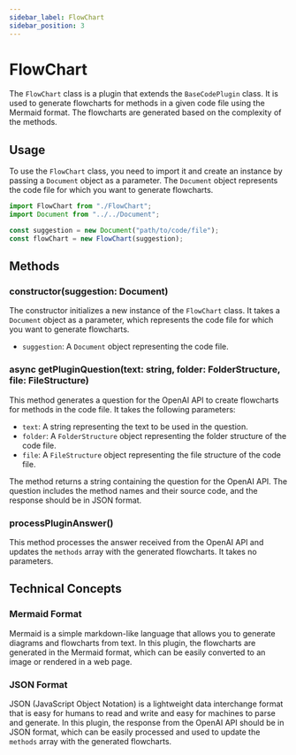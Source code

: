 ```yaml
---
sidebar_label: FlowChart
sidebar_position: 3
---
```

# FlowChart

The `FlowChart` class is a plugin that extends the `BaseCodePlugin` class. It is used to generate flowcharts for methods in a given code file using the Mermaid format. The flowcharts are generated based on the complexity of the methods.

## Usage

To use the `FlowChart` class, you need to import it and create an instance by passing a `Document` object as a parameter. The `Document` object represents the code file for which you want to generate flowcharts.

```javascript
import FlowChart from "./FlowChart";
import Document from "../../Document";

const suggestion = new Document("path/to/code/file");
const flowChart = new FlowChart(suggestion);
```

## Methods

### constructor(suggestion: Document)

The constructor initializes a new instance of the `FlowChart` class. It takes a `Document` object as a parameter, which represents the code file for which you want to generate flowcharts.

- `suggestion`: A `Document` object representing the code file.

### async getPluginQuestion(text: string, folder: FolderStructure, file: FileStructure)

This method generates a question for the OpenAI API to create flowcharts for methods in the code file. It takes the following parameters:

- `text`: A string representing the text to be used in the question.
- `folder`: A `FolderStructure` object representing the folder structure of the code file.
- `file`: A `FileStructure` object representing the file structure of the code file.

The method returns a string containing the question for the OpenAI API. The question includes the method names and their source code, and the response should be in JSON format.

### processPluginAnswer()

This method processes the answer received from the OpenAI API and updates the `methods` array with the generated flowcharts. It takes no parameters.

## Technical Concepts

### Mermaid Format

Mermaid is a simple markdown-like language that allows you to generate diagrams and flowcharts from text. In this plugin, the flowcharts are generated in the Mermaid format, which can be easily converted to an image or rendered in a web page.

### JSON Format

JSON (JavaScript Object Notation) is a lightweight data interchange format that is easy for humans to read and write and easy for machines to parse and generate. In this plugin, the response from the OpenAI API should be in JSON format, which can be easily processed and used to update the `methods` array with the generated flowcharts.